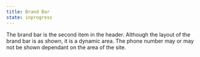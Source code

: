 ```yaml
---
title: Brand Bar
state: inprogress
---
```


The brand bar is the second item in the header. Although the layout of the brand bar is as shown, it is a dynamic area. The phone number may or may not be shown dependant on the area of the site.